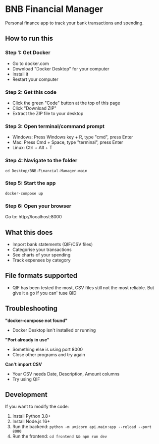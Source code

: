 # BNB Financial Manager

Personal finance app to track your bank transactions and spending.

## How to run this

### Step 1: Get Docker
- Go to docker.com
- Download "Docker Desktop" for your computer
- Install it
- Restart your computer

### Step 2: Get this code
- Click the green "Code" button at the top of this page
- Click "Download ZIP"
- Extract the ZIP file to your desktop

### Step 3: Open terminal/command prompt
- Windows: Press Windows key + R, type "cmd", press Enter
- Mac: Press Cmd + Space, type "terminal", press Enter
- Linux: Ctrl + Alt + T

### Step 4: Navigate to the folder
```
cd Desktop/BNB-Financial-Manager-main
```

### Step 5: Start the app
```
docker-compose up
```

### Step 6: Open your browser
Go to: http://localhost:8000

## What this does

- Import bank statements (QIF/CSV files)
- Categorise your transactions
- See charts of your spending
- Track expenses by category

## File formats supported

- QIF has been tested the most, CSV files still not the most reliable. But give it a go if you can' tuse QID

## Troubleshooting

**"docker-compose not found"**
- Docker Desktop isn't installed or running

**"Port already in use"**
- Something else is using port 8000
- Close other programs and try again

**Can't import CSV**
- Your CSV needs Date, Description, Amount columns
- Try using QIF

## Development

If you want to modify the code:

1. Install Python 3.8+
2. Install Node.js 16+
3. Run the backend: `python -m uvicorn api.main:app --reload --port 8000`
4. Run the frontend: `cd frontend && npm run dev`